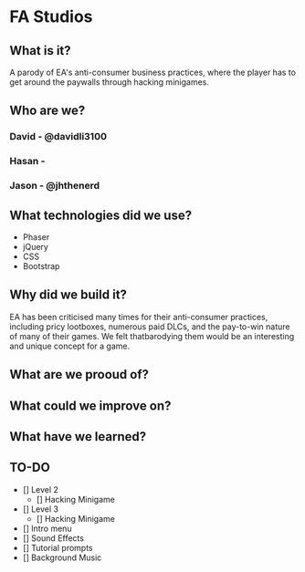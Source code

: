 # FA Studios


## What is it?
A parody of EA's anti-consumer business practices, where the player has to get around the paywalls through hacking minigames.


## Who are we?
### David - @davidli3100
<!--- Add Description --->

### Hasan - 
<!--- Add Description --->

### Jason - @jhthenerd
<!--- Add Description --->


## What technologies did we use?
* Phaser
* jQuery
* CSS
* Bootstrap


## Why did we build it?
EA has been criticised many times for their anti-consumer practices, including pricy lootboxes, numerous paid DLCs, and the pay-to-win nature of many of their games. We felt thatbarodying them would be an interesting and unique concept for a game.

## What are we prooud of?


## What could we improve on?


## What have we learned?


## TO-DO
* [] Level 2
  * [] Hacking Minigame
* [] Level 3
  * [] Hacking Minigame
* [] Intro menu
* [] Sound Effects
* [] Tutorial prompts
* [] Background Music
